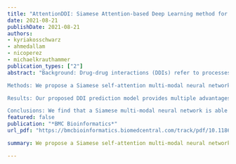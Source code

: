 ```yaml
---
title: "AttentionDDI: Siamese Attention-based Deep Learning method for drug-drug interaction predictions"
date: 2021-08-21
publishDate: 2021-08-21
authors:
- kyriakosschwarz
- ahmedallam
- nicoperez
- michaelkrauthammer
publication_types: ["2"]
abstract: "Background: Drug-drug interactions (DDIs) refer to processes triggered by the administration of two or more drugs leading to side effects beyond those observed when drugs are administered by themselves. Due to the massive number of possible drug pairs, it is nearly impossible to experimentally test all combinations and discover previously unobserved side effects. Therefore, machine learning based methods are being used to address this issue.

Methods: We propose a Siamese self-attention multi-modal neural network for DDI prediction that integrates multiple drug similarity measures that have been derived from a comparison of drug characteristics including drug targets, pathways and gene expression profiles.

Results: Our proposed DDI prediction model provides multiple advantages: 1) It is trained end-to-end, overcoming limitations of models composed of multiple separate steps, 2) it offers model explainability via an Attention mechanism for identifying salient input features and 3) it achieves similar or better prediction performance (AUPR scores ranging from 0.77 to 0.92) compared to state-of-the-art DDI models when tested on various benchmark datasets. Novel DDI predictions are further validated using independent data resources.

Conclusions: We find that a Siamese multi-modal neural network is able to accurately predict DDIs and that an Attention mechanism, typically used in the Natural Language Processing domain, can be beneficially applied to aid in DDI model explainability. "
featured: false
publication: "*BMC Bioinformatics*"
url_pdf: "https://bmcbioinformatics.biomedcentral.com/track/pdf/10.1186/s12859-021-04325-y.pdf"

summary: We propose a Siamese self-attention multi-modal neural network for Drug-drug interaction (DDI) prediction that integrates multiple drug similarity measures that have been derived from a comparison of drug characteristics including drug targets, pathways and gene expression profiles.

---
```


